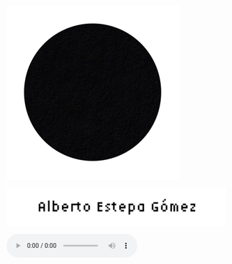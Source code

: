 ![AlbertoEstepaGómez](img/spherename.gif)

![Alberto Estepa Gómez](img/aLBERTO.gif)

<audio controls>
  <source src="img/hummingbird.mp3" type="audio/mpeg">
</audio>


